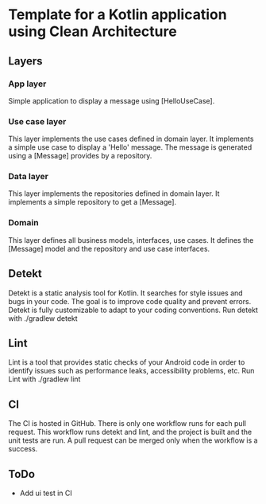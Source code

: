 # Template for a Kotlin application using Clean Architecture

## Layers

### App layer
Simple application to display a message using [HelloUseCase].

### Use case layer
This layer implements the use cases defined in domain layer.
It implements a simple use case to display a 'Hello' message.
The message is generated using a [Message] provides by a repository.

### Data layer
This layer implements the repositories defined in domain layer.
It implements a simple repository to get a [Message].

### Domain
This layer defines all business models, interfaces, use cases.
It defines the [Message] model and the repository and use case interfaces.

## Detekt
Detekt is a static analysis tool for Kotlin. 
It searches for style issues and bugs in your code. 
The goal is to improve code quality and prevent errors. 
Detekt is fully customizable to adapt to your coding conventions.
Run detekt with ./gradlew detekt

## Lint
Lint is a tool that provides static checks of your Android code in order to identify issues such as 
performance leaks, accessibility problems, etc.
Run Lint with ./gradlew lint

## CI
The CI is hosted in GitHub. 
There is only one workflow runs for each pull request.
This workflow runs detekt and lint, and the project is built and the unit tests are run.
A pull request can be merged only when the workflow is a success.

## ToDo
- Add ui test in CI
